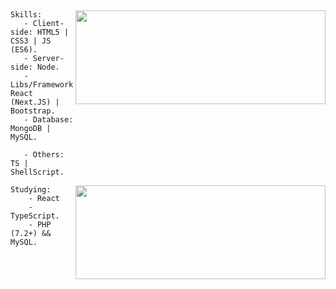 ## 
<img align="right" src="https://github-readme-stats.vercel.app/api?username=alexsandersilv&show_icons=true&count_private=truehide=contribs,prs&theme=react" width="400" height="150" />

```
Skills:
   - Client-side: HTML5 | CSS3 | JS (ES6).
   - Server-side: Node.
   - Libs/Frameworks: React (Next.JS) | Bootstrap.
   - Database: MongoDB | MySQL.

   - Others: TS | ShellScript.
``` 

<img align="right" src="https://github-readme-stats.vercel.app/api/wakatime?username=alexsanderssilv&theme=react" width="400" height="150" />

```
Studying:
    - React
    - TypeScript.
    - PHP (7.2+) && MySQL.
```
<!-- 
```
(╯°□°）╯︵ ┻━┻ || ¯\_(ツ)_/¯
```
-->
